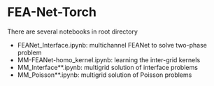 # FEA-Net-Torch

There are several notebooks in root directory
* FEANet_Interface.ipynb: multichannel FEANet to solve two-phase problem
* MM-FEANet-homo_kernel.ipynb: learning the inter-grid kernels
* MM_Interface**.ipynb: multigrid solution of interface problems
* MM_Poisson**.ipynb: multigrid solution of Poisson problems

